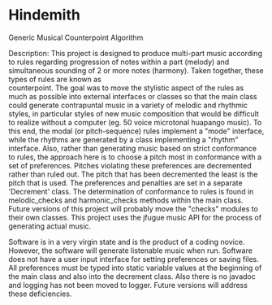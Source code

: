 # Hindemith
Generic Musical Counterpoint Algorithm

Description: 
This project is designed to produce multi-part music according to rules regarding progression of notes within a part (melody) and simultaneous sounding of 2 or more notes (harmony). Taken together, these types of rules are known as  
counterpoint. The goal was to move the stylistic aspect of the rules as much as possible into external interfaces or classes so that the main class could generate contrapuntal music in a variety of melodic and rhythmic styles, in particular styles of new music composition that would be difficult to realize without a computer (eg. 50 voice microtonal huapango music). To this end, the modal (or pitch-sequence) rules implement a "mode" interface, while the rhythms are generated by a class implementing a "rhythm" interface. Also, rather than generating music based on strict conformance to rules, the approach here is to choose a pitch most in conformance with a set of preferences. Pitches violating these preferences are decremented rather than ruled out. The pitch that has been decremented the least is the pitch that is used. The preferences and penalties are set in a separate 'Decrement' class. The determination of conformance to rules is found in melodic_checks and harmonic_checks methods within the main class. Future versions of this project will probably move the "checks" modules to their own classes. This project uses the jfugue music API for the process of generating actual music. 

Software is in a very virgin state and is the product of a coding novice. However, the software will generate listenable music when run. Software does not have a user input interface for setting preferences or saving files. All preferences must be typed into static variable values at the beginning of the main class and also into the decrement class. Also there is no javadoc and logging has not been moved to logger. Future versions will address these deficiencies.  
